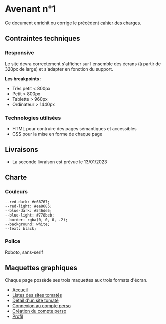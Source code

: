# Avenant n°1

Ce document enrichit ou corrige le précédent [cahier des charges](./cdc.md).

## Contraintes techniques

### Responsive

Le site devra correctement s'afficher sur l'ensemble des écrans (à partir de 320px de large) et s'adapter en fonction du support.

__Les breakpoints :__

* Très petit < 800px
* Petit > 800px
* Tablette > 960px
* Ordinateur > 1440px

### Technologies utilisées

* HTML pour contruire des pages sémantiques et accessibles
* CSS pour la mise en forme de chaque page

## Livraisons
* La seconde livraison est prévue le 13/01/2023

## Charte

### Couleurs

```
--red-dark: #e66767;
--red-light: #ea8685;
--blue-dark: #546de5;
--blue-light: #778beb;
--border: rgba(0, 0, 0, .2);
--background: white;
--text: black;
```

### Police

Roboto, sans-serif

## Maquettes graphiques

Chaque page possède ses trois maquettes aux trois formats d'écran.

- [Accueil](./mockups/home/)
- [Listes des sites tomatés](./mockups/list/)
- [Détail d'un site tomaté](./mockups/detail/)
- [Connexion au compte perso](./mockups/login/)
- [Création du compte perso](./mockups/register/)
- [Profil](./mockups/account/)
